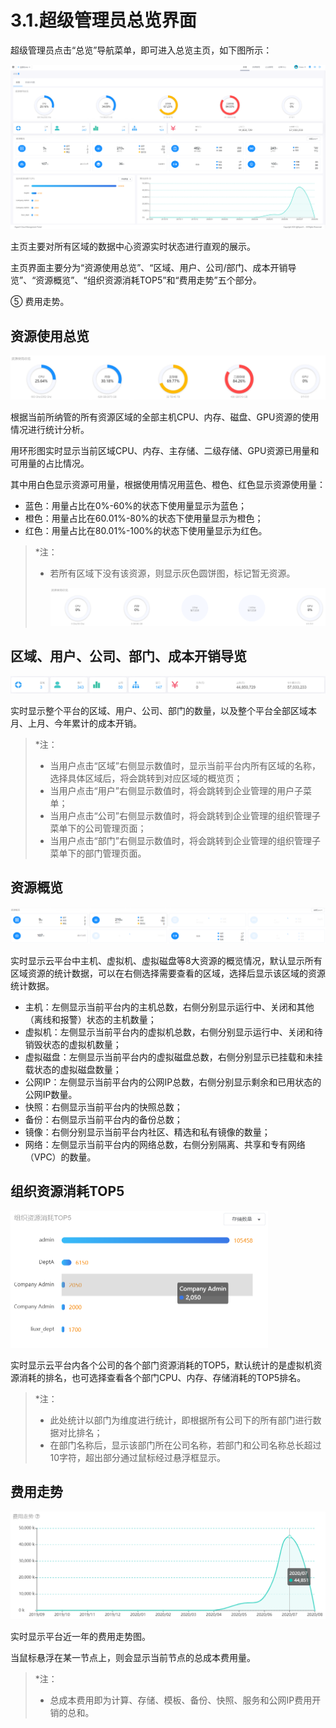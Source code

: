 # 3.1.超级管理员总览界面

超级管理员点击“总览”导航菜单，即可进入总览主页，如下图所示：

![1598232940211](root_manager_view.assets/1598232940211.png)

主页主要对所有区域的数据中心资源实时状态进行直观的展示。

主页界面主要分为“资源使用总览”、“区域、用户、公司/部门、成本开销导览”、“资源概览”、“组织资源消耗TOP5”和“费用走势”五个部分。

⑤ 费用走势。

## 资源使用总览

![1597818228143](root_manager_view.assets/1597818228143.png)

根据当前所纳管的所有资源区域的全部主机CPU、内存、磁盘、GPU资源的使用情况进行统计分析。

用环形图实时显示当前区域CPU、内存、主存储、二级存储、GPU资源已用量和可用量的占比情况。

其中用白色显示资源可用量，根据使用情况用蓝色、橙色、红色显示资源使用量：

- 蓝色：用量占比在0%-60%的状态下使用量显示为蓝色；
- 橙色：用量占比在60.01%-80%的状态下使用量显示为橙色；
- 红色：用量占比在80.01%-100%的状态下使用量显示为红色。

> *注：
>
> - 若所有区域下没有该资源，则显示灰色圆饼图，标记暂无资源。
>
>   ![1597818267854](root_manager_view.assets/1597818267854.png)

## 区域、用户、公司、部门、成本开销导览

![1597818336967](root_manager_view.assets/1597818336967.png)

实时显示整个平台的区域、用户、公司、部门的数量，以及整个平台全部区域本月、上月、今年累计的成本开销。

> *注：
>
> - 当用户点击“区域”右侧显示数值时，显示当前平台内所有区域的名称，选择具体区域后，将会跳转到对应区域的概览页；
> - 当用户点击“用户”右侧显示数值时，将会跳转到企业管理的用户子菜单；
> - 当用户点击“公司”右侧显示数值时，将会跳转到企业管理的组织管理子菜单下的公司管理页面；
> - 当用户点击“部门”右侧显示数值时，将会跳转到企业管理的组织管理子菜单下的部门管理页面。

## 资源概览

![1598233111107](root_manager_view.assets/1598233111107.png)

实时显示云平台中主机、虚拟机、虚拟磁盘等8大资源的概览情况，默认显示所有区域资源的统计数据，可以在右侧选择需要查看的区域，选择后显示该区域的资源统计数据。

- 主机：左侧显示当前平台内的主机总数，右侧分别显示运行中、关闭和其他（离线和报警）状态的主机数量；
- 虚拟机：左侧显示当前平台内的虚拟机总数，右侧分别显示运行中、关闭和待销毁状态的虚拟机数量；
- 虚拟磁盘：左侧显示当前平台内的虚拟磁盘总数，右侧分别显示已挂载和未挂载状态的虚拟磁盘数量；
- 公网IP：左侧显示当前平台内的公网IP总数，右侧分别显示剩余和已用状态的公网IP数量。
- 快照：右侧显示当前平台内的快照总数；
- 备份：右侧显示当前平台内的备份总数；
- 镜像：右侧分别显示当前平台内社区、精选和私有镜像的数量；
- 网络：左侧显示当前平台内的网络总数，右侧分别隔离、共享和专有网络（VPC）的数量。

## 组织资源消耗TOP5

<img src="root_manager_view.assets/1597821286831.png" alt="1597821286831" style="zoom:50%;" />

实时显示云平台内各个公司的各个部门资源消耗的TOP5，默认统计的是虚拟机资源消耗的排名，也可选择查看各个部门CPU、内存、存储消耗的TOP5排名。

> *注：
>
> - 此处统计以部门为维度进行统计，即根据所有公司下的所有部门进行数据对比排名；
> - 在部门名称后，显示该部门所在公司名称，若部门和公司名称总长超过10字符，超出部分通过鼠标经过悬浮框显示。

## 费用走势

<img src="root_manager_view.assets/1597821479351.png" alt="1597821479351" style="zoom:50%;" />

实时显示平台近一年的费用走势图。

当鼠标悬浮在某一节点上，则会显示当前节点的总成本费用量。

> *注：
>
> - 总成本费用即为计算、存储、模板、备份、快照、服务和公网IP费用开销的总和。